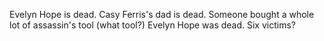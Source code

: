 Evelyn Hope is dead.
Casy Ferris's dad is dead.
Someone bought a whole lot of assassin's tool (what tool?)
Evelyn Hope was dead.
Six victims?

